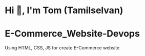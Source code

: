# Hi 👋, I'm Tom (Tamilselvan)

# E-Commerce_Website-Devops
Using HTML, CSS, JS for create E-Commerce website

